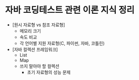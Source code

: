 # 자바 코딩테스트 관련 이론 지식 정리
- [원시 자료형 vs 참조 자료형]
  - 메모리 크기
  - 속도 비교
  - 각 언어별 지원 자료형(C, 파이썬, 자바, 코틀린)
- [자바 컬렉션 프레임워크]
  - List
  - Map
  - 쓰지 말아야 할 컬렉션
    - 초기 자료형의 성능 문제
